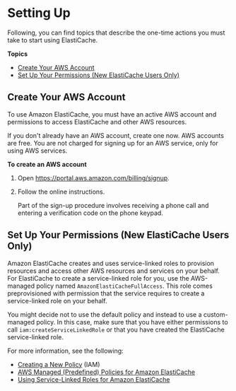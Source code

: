 # Setting Up<a name="set-up"></a>

Following, you can find topics that describe the one\-time actions you must take to start using ElastiCache\.

**Topics**
+ [Create Your AWS Account](#elasticache-create-aws-account)
+ [Set Up Your Permissions \(New ElastiCache Users Only\)](#elasticache-set-up-permissions)

## Create Your AWS Account<a name="elasticache-create-aws-account"></a>

To use Amazon ElastiCache, you must have an active AWS account and permissions to access ElastiCache and other AWS resources\.

If you don't already have an AWS account, create one now\. AWS accounts are free\. You are not charged for signing up for an AWS service, only for using AWS services\.

**To create an AWS account**

1. Open [https://portal\.aws\.amazon\.com/billing/signup](https://portal.aws.amazon.com/billing/signup)\.

1. Follow the online instructions\.

   Part of the sign\-up procedure involves receiving a phone call and entering a verification code on the phone keypad\.

## Set Up Your Permissions \(New ElastiCache Users Only\)<a name="elasticache-set-up-permissions"></a>

Amazon ElastiCache creates and uses service\-linked roles to provision resources and access other AWS resources and services on your behalf\. For ElastiCache to create a service\-linked role for you, use the AWS\-managed policy named `AmazonElastiCacheFullAccess`\. This role comes preprovisioned with permission that the service requires to create a service\-linked role on your behalf\.

You might decide not to use the default policy and instead to use a custom\-managed policy\. In this case, make sure that you have either permissions to call `iam:createServiceLinkedRole` or that you have created the ElastiCache service\-linked role\. 

For more information, see the following:
+ [Creating a New Policy](https://docs.aws.amazon.com/IAM/latest/UserGuide/access_policies_create.html) \(IAM\)
+ [AWS Managed \(Predefined\) Policies for Amazon ElastiCache](IAM.IdentityBasedPolicies.md#IAM.IdentityBasedPolicies.PredefinedPolicies)
+ [Using Service\-Linked Roles for Amazon ElastiCache](using-service-linked-roles.md)